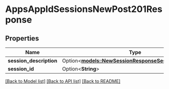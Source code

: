 # AppsAppIdSessionsNewPost201Response

## Properties

Name | Type | Description | Notes
------------ | ------------- | ------------- | -------------
**session_description** | Option<[**models::NewSessionResponseSessionDescription**](NewSessionResponse_sessionDescription.md)> |  | [optional]
**session_id** | Option<**String**> |  | [optional]

[[Back to Model list]](../README.md#documentation-for-models) [[Back to API list]](../README.md#documentation-for-api-endpoints) [[Back to README]](../README.md)



